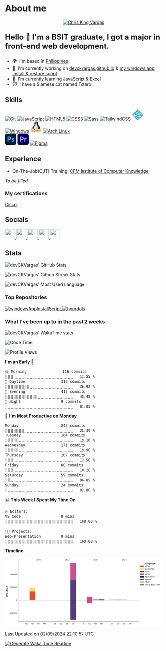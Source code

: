 # About me

<p align=center><a href="https://devckvargas.github.io/"><img src="assets/img/profile.svg" width="700" alt="Chris King Vargas"/></a></p>

<p style="font-size: 1.5rem; font-weight: bold;">Hello 👋 I'm a BSIT graduate, I got a major in front-end web development.</p>

* 🌍  I'm based in [Philippines](https://www.google.com/search?q=philippines)
* 🚀  I'm currently working on [devckvargas.github.io](devckvargas.github.io) & [my windows app install &amp; restore script](https://github.com/devckvargas/windowsAppInstallScript)
* 🧠  I'm currently learning JavaScript & Excel
* 🐱  I have a Siamese cat named Totaro

## Skills

<p align="left">
<a href="https://git-scm.com/" target="_blank" rel="noreferrer"><img src="https://raw.githubusercontent.com/gilbarbara/logos/main/logos/git-icon.svg" width="36" height="36" alt="Git" /></a>
<a href="https://developer.mozilla.org/en-US/docs/Web/JavaScript" target="_blank" rel="noreferrer"><img src="https://raw.githubusercontent.com/gilbarbara/logos/main/logos/javascript.svg" width="36" height="36" alt="JavaScript" /></a>
<a href="https://developer.mozilla.org/en-US/docs/Glossary/HTML5" target="_blank" rel="noreferrer"><img src="https://raw.githubusercontent.com/gilbarbara/logos/main/logos/html-5.svg" width="36" height="36" alt="HTML5" /></a>
<a href="https://www.w3.org/TR/CSS/#css" target="_blank" rel="noreferrer"><img src="https://raw.githubusercontent.com/gilbarbara/logos/main/logos/css-3.svg" width="36" height="36" alt="CSS3" /></a>
<a href="https://sass-lang.com/" target="_blank" rel="noreferrer"><img src="https://raw.githubusercontent.com/gilbarbara/logos/main/logos/sass.svg" width="36" height="36" alt="Sass" /></a>
<a href="https://tailwindcss.com/" target="_blank" rel="noreferrer"><img src="https://raw.githubusercontent.com/gilbarbara/logos/main/logos/tailwindcss-icon.svg" width="36" height="36" alt="TailwindCSS" /></a>
<a href="https://www.netlify.com/" target="_blank" rel="noreferrer"><img src="https://raw.githubusercontent.com/gilbarbara/logos/main/logos/netlify-icon.svg" width="36" height="36" alt="Netlify" /></a>
<br>
<a href="https://www.microsoft.com/windows/" target="_blank" rel="noreferrer"><img src="https://raw.githubusercontent.com/gilbarbara/logos/main/logos/microsoft-windows-icon.svg" width="36" height="36" alt="Windows" /></a>
<a href="https://www.linux.org" target="_blank" rel="noreferrer"><img src="https://raw.githubusercontent.com/gilbarbara/logos/main/logos/linux-tux.svg" width="36" height="36" alt="Linux" /></a>
<a href="https://archlinux.org" target="_blank" rel="noreferrer"><img src="https://raw.githubusercontent.com/gilbarbara/logos/main/logos/archlinux.svg" width="36" height="36" alt="Arch Linux" /></a>
<br>
<a href="https://www.adobe.com/uk/products/photoshop.html" target="_blank" rel="noreferrer"><img src="https://raw.githubusercontent.com/gilbarbara/logos/main/logos/adobe-photoshop.svg" width="36" height="36" alt="Photoshop" /></a>
<a href="https://www.adobe.com/uk/products/premiere.html" target="_blank" rel="noreferrer"><img src="https://raw.githubusercontent.com/gilbarbara/logos/main/logos/adobe-premiere.svg" width="36" height="36" alt="Premiere Pro" /></a>
<a href="https://www.figma.com/" target="_blank" rel="noreferrer"><img src="https://raw.githubusercontent.com/gilbarbara/logos/main/logos/figma.svg" width="36" height="36" alt="Figma" /></a>
</p>

## Experience

* On-The-Job(OJT) Training: [CFM Institute of Computer Knowledge](https://www.linkedin.com/company/cfminstituteph/)

*To be filled*

### My certifications

<!-- TODO: change to cisco logo -->

[Cisco](https://www.credly.com/users/chris-king-vargas.1a07d062)<br>

## Socials

<p align="left"> <a href="https://discord.com/users/404165469533241345" target="_blank" rel="noreferrer"> <picture> <source media="(prefers-color-scheme: dark)" srcset="https://raw.githubusercontent.com/gilbarbara/logos/main/logos/discord-icon.svg" /> <source media="(prefers-color-scheme: light)" srcset="https://raw.githubusercontent.com/gilbarbara/logos/main/logos/discord-icon.svg" /> <img src="https://raw.githubusercontent.com/gilbarbara/logos/main/logos/discord-icon.svg" width="32" height="32" /> </picture> </a> <a href="https://www.facebook.com/devckvargas" target="_blank" rel="noreferrer"> <picture> <source media="(prefers-color-scheme: dark)" srcset="https://raw.githubusercontent.com/danielcranney/readme-generator/main/public/icons/socials/facebook-dark.svg" /> <source media="(prefers-color-scheme: light)" srcset="https://raw.githubusercontent.com/danielcranney/readme-generator/main/public/icons/socials/facebook.svg" /> <img src="https://raw.githubusercontent.com/danielcranney/readme-generator/main/public/icons/socials/facebook.svg" width="32" height="32" /> </picture> </a> <a href="https://www.github.com/devCKVargas" target="_blank" rel="noreferrer"> <picture> <source media="(prefers-color-scheme: dark)" srcset="https://raw.githubusercontent.com/danielcranney/readme-generator/main/public/icons/socials/github-dark.svg" /> <source media="(prefers-color-scheme: light)" srcset="https://raw.githubusercontent.com/danielcranney/readme-generator/main/public/icons/socials/github.svg" /> <img src="https://raw.githubusercontent.com/danielcranney/readme-generator/main/public/icons/socials/github.svg" width="32" height="32" /> </picture> </a> <a href="https://www.linkedin.com/in/chriskingvargas" target="_blank" rel="noreferrer"> <picture> <source media="(prefers-color-scheme: dark)" srcset="https://raw.githubusercontent.com/danielcranney/readme-generator/main/public/icons/socials/linkedin-dark.svg" /> <source media="(prefers-color-scheme: light)" srcset="https://raw.githubusercontent.com/danielcranney/readme-generator/main/public/icons/socials/linkedin.svg" /> <img src="https://raw.githubusercontent.com/danielcranney/readme-generator/main/public/icons/socials/linkedin.svg" width="32" height="32" /> </picture> </a> <a href="https://www.x.com/devCKVargas" target="_blank" rel="noreferrer"> <picture> <source media="(prefers-color-scheme: dark)" srcset="https://raw.githubusercontent.com/danielcranney/readme-generator/main/public/icons/socials/twitter-dark.svg" /> <source media="(prefers-color-scheme: light)" srcset="https://raw.githubusercontent.com/danielcranney/readme-generator/main/public/icons/socials/twitter.svg" /> <img src="https://raw.githubusercontent.com/danielcranney/readme-generator/main/public/icons/socials/twitter.svg" width="32" height="32" /> </picture> </a></p>

## Stats

<!-- Dark Mode -->

![devCKVargas' GitHub Stats](https://github-readme-stats.vercel.app/api?username=devCKVargas&show_icons=true&rank_icon=github&hide=&count_private=true&theme=dracula&hide_border=true&show=reviews,prs_merged,prs_merged_percentage#gh-dark-mode-only)

![devCKVargas' Github Streak Stats](https://github-readme-streak-stats.herokuapp.com/?user=devCKVargas&theme=dracula&hide_border=true#gh-dark-mode-only)

![devCKVargas' Most Used Language](https://github-readme-stats.vercel.app/api/top-langs/?username=devCKVargas&langs_count=10&theme=dracula&hide_border=true&layout=compact#gh-dark-mode-only)

<!-- Light Mode -->

<!-- ![devCKVargas' GitHub Stats](https://github-readme-stats.vercel.app/api?username=devCKVargas&show_icons=true&rank_icon=github&hide=&count_private=true&theme=buefy&hide_border=true&show=reviews,prs_merged,prs_merged_percentage#gh-light-mode-only)

![devCKVargas' Github Streak Stats](https://github-readme-streak-stats.herokuapp.com/?user=devCKVargas&theme=buefy&hide_border=true#gh-light-mode-only)

![devCKVargas' Most Used Language](https://github-readme-stats.vercel.app/api/top-langs/?username=devCKVargas&langs_count=10&theme=buefy&hide_border=true&layout=compact#gh-light-mode-only) -->

### Top Repositories

<!-- Dark Mode -->

<a href="https://github.com/devCKVargas/windowsAppInstallScript">
  <img align="center" src="https://github-readme-stats.vercel.app/api/pin/?username=devCKVargas&repo=windowsAppInstallScript&theme=dracula&hide_border=true#gh-dark-mode-only" alt="windowsAppInstallScript">
</a>
<a href="https://github.com/devCKVargas/hyprdots">
  <img align="center" src="https://github-readme-stats.vercel.app/api/pin/?username=devCKVargas&repo=hyprdots&theme=dracula&hide_border=true#gh-dark-mode-only" alt="hyprdots">
</a>
<!-- Light Mode -->
<!-- <a href="https://github.com/devCKVargas/windowsAppInstallScript">
  <img align="center" src="https://github-readme-stats.vercel.app/api/pin/?username=devCKVargas&repo=windowsAppInstallScript&theme=buefy&hide_border=true#gh-light-mode-only" alt="windowsAppInstallScript">
</a>
<a href="https://github.com/devCKVargas/hyprdots">
  <img align="center" src="https://github-readme-stats.vercel.app/api/pin/?username=devCKVargas&repo=hyprdots&theme=buefy&hide_border=true#gh-light-mode-only" alt="hyprdots"> -->
</a>

### What I've been up to in the past 2 weeks

<!-- Dark Mode -->

![devCKVargas' WakaTime stats](https://github-readme-stats.vercel.app/api/wakatime?username=devCKVargas&theme=dracula#gh-dark-mode-only)

<!-- Light Mode -->

<!-- ![devCKVargas' WakaTime stats](https://github-readme-stats.vercel.app/api/wakatime?username=devCKVargas&theme=buefy#gh-light-mode-only) -->

<!--START_SECTION:waka-->
![Code Time](http://img.shields.io/badge/Code%20Time-123%20hrs%2028%20mins-blue)

![Profile Views](http://img.shields.io/badge/Profile%20Views-0-blue)

**I'm an Early 🐤** 

```text
🌞 Morning                116 commits         ⣿⣿⣿⣀⣀⣀⣀⣀⣀⣀⣀⣀⣀⣀⣀⣀⣀⣀⣀⣀⣀⣀⣀⣀⣀   13.55 % 
🌆 Daytime                316 commits         ⣿⣿⣿⣿⣿⣿⣿⣿⣿⣀⣀⣀⣀⣀⣀⣀⣀⣀⣀⣀⣀⣀⣀⣀⣀   36.92 % 
🌃 Evening                415 commits         ⣿⣿⣿⣿⣿⣿⣿⣿⣿⣿⣿⣿⣀⣀⣀⣀⣀⣀⣀⣀⣀⣀⣀⣀⣀   48.48 % 
🌙 Night                  9 commits           ⣀⣀⣀⣀⣀⣀⣀⣀⣀⣀⣀⣀⣀⣀⣀⣀⣀⣀⣀⣀⣀⣀⣀⣀⣀   01.05 % 
```
📅 **I'm Most Productive on Monday** 

```text
Monday                   243 commits         ⣿⣿⣿⣿⣿⣿⣿⣀⣀⣀⣀⣀⣀⣀⣀⣀⣀⣀⣀⣀⣀⣀⣀⣀⣀   28.39 % 
Tuesday                  164 commits         ⣿⣿⣿⣿⣿⣀⣀⣀⣀⣀⣀⣀⣀⣀⣀⣀⣀⣀⣀⣀⣀⣀⣀⣀⣀   19.16 % 
Wednesday                171 commits         ⣿⣿⣿⣿⣿⣀⣀⣀⣀⣀⣀⣀⣀⣀⣀⣀⣀⣀⣀⣀⣀⣀⣀⣀⣀   19.98 % 
Thursday                 107 commits         ⣿⣿⣿⣀⣀⣀⣀⣀⣀⣀⣀⣀⣀⣀⣀⣀⣀⣀⣀⣀⣀⣀⣀⣀⣀   12.50 % 
Friday                   88 commits          ⣿⣿⣿⣀⣀⣀⣀⣀⣀⣀⣀⣀⣀⣀⣀⣀⣀⣀⣀⣀⣀⣀⣀⣀⣀   10.28 % 
Saturday                 59 commits          ⣿⣿⣀⣀⣀⣀⣀⣀⣀⣀⣀⣀⣀⣀⣀⣀⣀⣀⣀⣀⣀⣀⣀⣀⣀   06.89 % 
Sunday                   24 commits          ⣿⣀⣀⣀⣀⣀⣀⣀⣀⣀⣀⣀⣀⣀⣀⣀⣀⣀⣀⣀⣀⣀⣀⣀⣀   02.80 % 
```


📊 **This Week I Spent My Time On** 

```text
🔥 Editors: 
VS Code                  9 mins              ⣿⣿⣿⣿⣿⣿⣿⣿⣿⣿⣿⣿⣿⣿⣿⣿⣿⣿⣿⣿⣿⣿⣿⣿⣿   100.00 % 

🐱‍💻 Projects: 
Web-Presentation         9 mins              ⣿⣿⣿⣿⣿⣿⣿⣿⣿⣿⣿⣿⣿⣿⣿⣿⣿⣿⣿⣿⣿⣿⣿⣿⣿   100.00 % 
```

**Timeline**

![Lines of Code chart](https://raw.githubusercontent.com/devCKVargas/devCKVargas/main/assets/bar_graph.png)


 Last Updated on 02/09/2024 22:10:57 UTC
<!--END_SECTION:waka-->

[![Generate Waka Time Readme](https://github.com/devCKVargas/devckvargas/actions/workflows/waka-readme.yml/badge.svg?branch=main)](https://github.com/devCKVargas/devckvargas/actions/workflows/waka-readme.yml)

